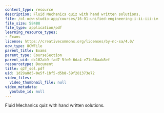 ```yaml
---
content_type: resource
description: Fluid Mechanics quiz with hand written solutions.
file: /ol-ocw-studio-app/courses/16-01-unified-engineering-i-ii-iii-iv-fall-2005-spring-2006/1d29a0d50e5f1bf5d5b859f201373e72_q2f_sol.pdf
file_size: 58488
file_type: application/pdf
learning_resource_types:
- Exams
license: https://creativecommons.org/licenses/by-nc-sa/4.0/
ocw_type: OCWFile
parent_title: Exams
parent_type: CourseSection
parent_uid: dc102ab9-fad7-5fe0-6da4-e71c66aab8ef
resourcetype: Document
title: q2f_sol.pdf
uid: 1d29a0d5-0e5f-1bf5-d5b8-59f201373e72
video_files:
  video_thumbnail_file: null
video_metadata:
  youtube_id: null
---
```

Fluid Mechanics quiz with hand written solutions.